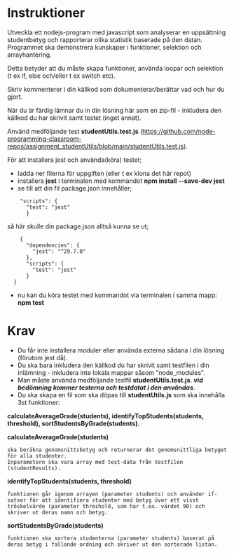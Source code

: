 # Instruktioner

Utveckla ett nodejs-program med javascript som analyserar en uppsättning studentbetyg och rapporterar olika statistik baserade på den datan.
Programmet ska demonstrera kunskaper i funktioner, selektion och arrayhantering.

Detta betyder att du måste skapa funktioner, använda loopar och selektion (t ex if, else och/eller t ex switch etc).

Skriv kommenterer i din källkod som dokumenterar/berättar vad och hur du gjort.

När du är färdig lämnar du in din lösning här som en zip-fil - inkludera den källkod du har skrivit samt testet (inget annat).

Använd medföljande test **studentUtils.test.js** (https://github.com/node-programming-classroom-repos/assignment_studentUtils/blob/main/studentUtils.test.js).

För att installera jest och använda(köra) testet;

- ladda ner filerna för uppgiften (eller t ex klona det här repot)
- installera **jest** i terminalen med kommandot **npm install --save-dev jest**
- se till att din fil package.json innehåller;

```
    "scripts": {
      "test": "jest"
      }
```

så här skulle din package.json alltså kunna se ut;


```
    {
      "dependencies": {
        "jest": "^29.7.0"
      },
      "scripts": {
        "test": "jest"
      }
  }
```

- nu kan du köra testet med kommandot via terminalen i samma mapp: **npm test**



# Krav

- Du får inte installera moduler eller använda externa sådana i din lösning (förutom jest då).
- Du ska bara inkludera den källkod du har skrivit samt testfilen i din inlämning - inkludera inte lokala mappar såsom "node_modules".
- Man måste använda medföljande testfil **studentUtils.test.js**. ***vid bedömning kommer testerna och testdatat i den användas***.
- Du ska skapa en fil som ska döpas till **studentUtils.js** som ska innehålla 3st funktioner: 

**calculateAverageGrade(students), identifyTopStudents(students, threshold), sortStudentsByGrade(students)**.


**calculateAverageGrade(students)**
    
    ska beräkna genomsnittsbetyg och returnerar det genomsnittliga betyget för alla studenter.
    Inparametern ska vara array med test-data från testfilen (studentResults).

**identifyTopStudents(students, threshold)**

    funktionen går igenom arrayen (parameter students) och använder if-satser för att identifiera studenter med betyg över ett visst tröskelvärde (parameter threshold, som har t.ex. värdet 90) och skriver ut deras namn och betyg.

**sortStudentsByGrade(students)**

    funktionen ska sortera studenterna (parameter students) baserat på deras betyg i fallande ordning och skriver ut den sorterade listan.

